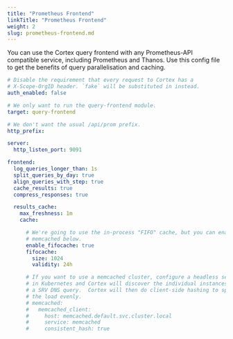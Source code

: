 ```yaml
---
title: "Prometheus Frontend"
linkTitle: "Prometheus Frontend"
weight: 2
slug: prometheus-frontend.md
---
```



You can use the Cortex query frontend with any Prometheus-API compatible
service, including Prometheus and Thanos.  Use this config file to get
the benefits of query parallelisation and caching.

```yaml
# Disable the requirement that every request to Cortex has a
# X-Scope-OrgID header. `fake` will be substituted in instead.
auth_enabled: false

# We only want to run the query-frontend module.
target: query-frontend

# We don't want the usual /api/prom prefix.
http_prefix:

server:
  http_listen_port: 9091

frontend:
  log_queries_longer_than: 1s
  split_queries_by_day: true
  align_queries_with_step: true
  cache_results: true
  compress_responses: true

  results_cache:
    max_freshness: 1m
    cache:

      # We're going to use the in-process "FIFO" cache, but you can enable
      # memcached below.
      enable_fifocache: true
      fifocache:
        size: 1024
        validity: 24h

      # If you want to use a memcached cluster, configure a headless service
      # in Kubernetes and Cortex will discover the individual instances using
      # a SRV DNS query.  Cortex will then do client-side hashing to spread
      # the load evenly.
      # memcached:
      #   memcached_client:
      #     host: memcached.default.svc.cluster.local
      #     service: memcached
      #     consistent_hash: true
```